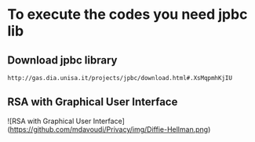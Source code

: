 # To execute the codes you need jpbc lib
## Download jpbc library 
```
http://gas.dia.unisa.it/projects/jpbc/download.html#.XsMqpmhKjIU
```
## RSA with Graphical User Interface 
![RSA with Graphical User Interface] (https://github.com/mdavoudi/Privacy/img/Diffie-Hellman.png)

